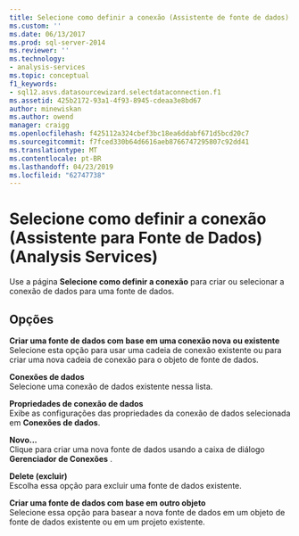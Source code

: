 ```yaml
---
title: Selecione como definir a conexão (Assistente de fonte de dados) (Analysis Services) | Microsoft Docs
ms.custom: ''
ms.date: 06/13/2017
ms.prod: sql-server-2014
ms.reviewer: ''
ms.technology:
- analysis-services
ms.topic: conceptual
f1_keywords:
- sql12.asvs.datasourcewizard.selectdataconnection.f1
ms.assetid: 425b2172-93a1-4f93-8945-cdeaa3e8bd67
author: minewiskan
ms.author: owend
manager: craigg
ms.openlocfilehash: f425112a324cbef3bc18ea6ddabf671d5bcd20c7
ms.sourcegitcommit: f7fced330b64d6616aeb8766747295807c92dd41
ms.translationtype: MT
ms.contentlocale: pt-BR
ms.lasthandoff: 04/23/2019
ms.locfileid: "62747738"
---
```

# <a name="select-how-to-define-the-connection-data-source-wizard-analysis-services"></a>Selecione como definir a conexão (Assistente para Fonte de Dados) (Analysis Services)
  Use a página **Selecione como definir a conexão** para criar ou selecionar a conexão de dados para uma fonte de dados.  
  
## <a name="options"></a>Opções  
 **Criar uma fonte de dados com base em uma conexão nova ou existente**  
 Selecione esta opção para usar uma cadeia de conexão existente ou para criar uma nova cadeia de conexão para o objeto de fonte de dados.  
  
 **Conexões de dados**  
 Selecione uma conexão de dados existente nessa lista.  
  
 **Propriedades de conexão de dados**  
 Exibe as configurações das propriedades da conexão de dados selecionada em **Conexões de dados**.  
  
 **Novo...**  
 Clique para criar uma nova fonte de dados usando a caixa de diálogo **Gerenciador de Conexões** .  
  
 **Delete (excluir)**  
 Escolha essa opção para excluir uma fonte de dados existente.  
  
 **Criar uma fonte de dados com base em outro objeto**  
 Selecione essa opção para basear a nova fonte de dados em um objeto de fonte de dados existente ou em um projeto existente.  
  
  
